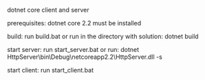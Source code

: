 dotnet core client and server

prerequisites:
dotnet core 2.2 must be installed

build:
run build.bat
or run in the directory with solution:
dotnet build

start server:
run start_server.bat
or run:
dotnet HttpServer\bin\Debug\netcoreapp2.2\HttpServer.dll -s

start client:
run start_client.bat